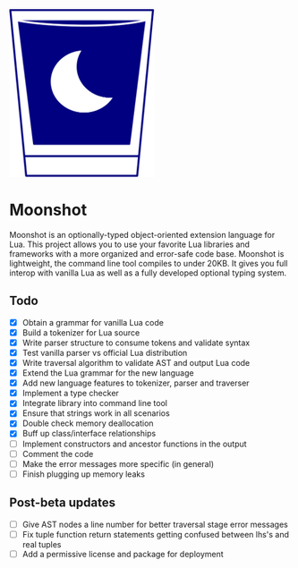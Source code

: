 <img src="moonshot.svg" height="300px"/>

# Moonshot
Moonshot is an optionally-typed object-oriented extension language for Lua. This project allows you to use your favorite Lua libraries and frameworks with a more organized and error-safe code base. Moonshot is lightweight, the command line tool compiles to under 20KB. It gives you full interop with vanilla Lua as well as a fully developed optional typing system.

## Todo
- [x] Obtain a grammar for vanilla Lua code
- [x] Build a tokenizer for Lua source
- [x] Write parser structure to consume tokens and validate syntax
- [x] Test vanilla parser vs official Lua distribution
- [x] Write traversal algorithm to validate AST and output Lua code
- [x] Extend the Lua grammar for the new language
- [x] Add new language features to tokenizer, parser and traverser
- [x] Implement a type checker
- [x] Integrate library into command line tool
- [x] Ensure that strings work in all scenarios
- [x] Double check memory deallocation
- [x] Buff up class/interface relationships
- [ ] Implement constructors and ancestor functions in the output
- [ ] Comment the code
- [ ] Make the error messages more specific (in general)
- [ ] Finish plugging up memory leaks

## Post-beta updates
- [ ] Give AST nodes a line number for better traversal stage error messages
- [ ] Fix tuple function return statements getting confused between lhs's and real tuples
- [ ] Add a permissive license and package for deployment
